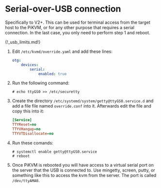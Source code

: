 # Serial-over-USB connection

Specifically to V2+. This can be used for terminal access from the target host to the PiKVM, or for any other purpose that requires a serial connection. In the last case, you only need to perform step 1 and reboot.

{!_usb_limits.md!}

1. Edit `/etc/kvmd/override.yaml` and add these lines:

    ```yaml
    otg:
        devices:
            serial:
                enabled: true
    ```

2. Run the following command:

    ```
    # echo ttyGS0 >> /etc/securetty
    ```

3. Create the directory `/etc/systemd/system/getty@ttyGS0.service.d` and add a file file named `override.conf` into it. Afterwards edit the file and copy this into it:

    ```ini
    [Service]
    TTYReset=no
    TTYVHangup=no
    TTYVTDisallocate=no
    ```

4. Run these comands:

    ```
    # systemctl enable getty@ttyGS0.service
    # reboot
    ```

5. Once PiKVM is rebooted you will have access to a virtual serial port on the server that the USB is connected to. Use mingetty, screen, putty, or something like this to access the kvm from the server. The port is called `/dev/ttyAMA0`.
